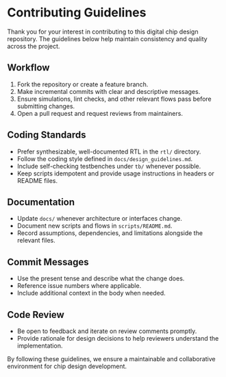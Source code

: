 # Contributing Guidelines

Thank you for your interest in contributing to this digital chip design repository. The guidelines below help maintain consistency and quality across the project.

## Workflow

1. Fork the repository or create a feature branch.
2. Make incremental commits with clear and descriptive messages.
3. Ensure simulations, lint checks, and other relevant flows pass before submitting changes.
4. Open a pull request and request reviews from maintainers.

## Coding Standards

- Prefer synthesizable, well-documented RTL in the `rtl/` directory.
- Follow the coding style defined in `docs/design_guidelines.md`.
- Include self-checking testbenches under `tb/` whenever possible.
- Keep scripts idempotent and provide usage instructions in headers or README files.

## Documentation

- Update `docs/` whenever architecture or interfaces change.
- Document new scripts and flows in `scripts/README.md`.
- Record assumptions, dependencies, and limitations alongside the relevant files.

## Commit Messages

- Use the present tense and describe what the change does.
- Reference issue numbers where applicable.
- Include additional context in the body when needed.

## Code Review

- Be open to feedback and iterate on review comments promptly.
- Provide rationale for design decisions to help reviewers understand the implementation.

By following these guidelines, we ensure a maintainable and collaborative environment for chip design development.
